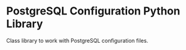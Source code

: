 # PostgreSQL Configuration Python Library

Class library to work with PostgreSQL configuration files.

